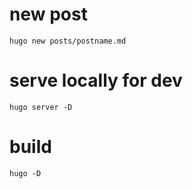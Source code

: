 # new post
`hugo new posts/postname.md`

# serve locally for dev
`hugo server -D`

# build
`hugo -D`

